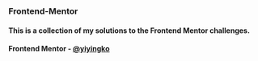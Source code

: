 ### Frontend-Mentor
#### This is a collection of my solutions to the Frontend Mentor challenges.
#### Frontend Mentor - [@yiyingko](https://www.frontendmentor.io/profile/yiyingko)
